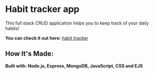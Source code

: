 # Habit tracker app

This full stack CRUD application helps you to keep track of your daily habits!

**You can check it out here:** [habit tracker](habit-tracker-hwm.cyclic.app)

## How It's Made:
**Built with: Node.js, Express, MongoDB, JavaScript, CSS and EJS**
